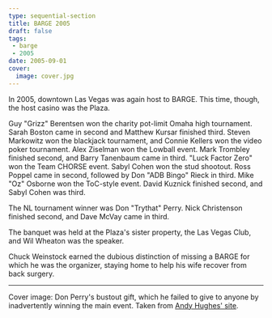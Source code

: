 ```yaml
---
type: sequential-section
title: BARGE 2005
draft: false
tags:
 - barge
 - 2005
date: 2005-09-01
cover:
  image: cover.jpg
---
```


In 2005, downtown Las Vegas was again host to BARGE. This time, though, the
host casino was the Plaza. 

Guy &quot;Grizz&quot; Berentsen won the charity pot-limit Omaha high
tournament. Sarah Boston came in second and Matthew Kursar finished third.
Steven Markowitz won the blackjack tournament, and Connie Kellers won the video
poker tournament.  Alex Ziselman won the Lowball event. Mark Trombley finished
second, and Barry Tanenbaum came in third.  &quot;Luck Factor Zero&quot; won
the Team CHORSE event.  Sabyl Cohen won the stud shootout. Ross Poppel came in
second, followed by Don &quot;ADB Bingo&quot; Rieck in third.  Mike
&quot;Oz&quot; Osborne won the ToC-style event. David Kuznick finished second,
and Sabyl Cohen was third.

The NL tournament winner was Don &quot;Trythat&quot; Perry. Nick Christenson
finished second, and Dave McVay came in third.

The banquet was held at the Plaza's sister property, the Las Vegas Club, and
Wil Wheaton was the speaker.

Chuck Weinstock earned the dubious distinction of missing a BARGE for which he
was the organizer, staying home to help his wife recover from back surgery.

-----

Cover image: Don Perry's bustout gift, which he failed to give to anyone by
inadvertently winning the main event.  Taken from [Andy Hughes'
site](http://nevadacasinochips.com/BARGE05.htm).
